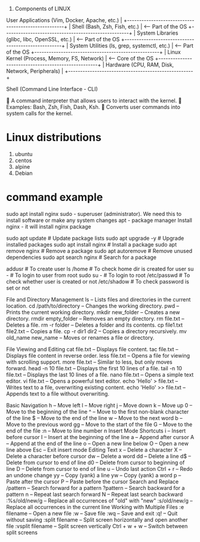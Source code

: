 1. Components of LINUX


 User Applications (Vim, Docker, Apache, etc.)     |
+----------------------------------------------------+
| Shell (Bash, Zsh, Fish, etc.)                     |  <-- Part of the OS
+----------------------------------------------------+
| System Libraries (glibc, libc, OpenSSL, etc.)     |  <-- Part of the OS
+----------------------------------------------------+
| System Utilities (ls, grep, systemctl, etc.)      |  <-- Part of the OS
+----------------------------------------------------+
| Linux Kernel (Process, Memory, FS, Network)       |  <-- Core of the OS
+----------------------------------------------------+
| Hardware (CPU, RAM, Disk, Network, Peripherals)   |
+----------------------------------------------------+

Shell (Command Line Interface - CLI)

🔹 A command interpreter that allows users to interact with the kernel.
🔹 Examples: Bash, Zsh, Fish, Dash, Ksh.
🔹 Converts user commands into system calls for the kernel.

# Linux distributions
1. ubuntu
2. centos
3. alpine
4. Debian

# command example
sudo apt install nginx
sudo - superuser (administrator). We need this to install software or make any system changes
apt - package manager
Install nginx - it will install nginx package

sudo apt update         # Update package lists
sudo apt upgrade -y     # Upgrade installed packages
sudo apt install nginx  # Install a package
sudo apt remove nginx   # Remove a package
sudo apt autoremove     # Remove unused dependencies
sudo apt search nginx   # Search for a package


addusr <username>  # To create user
ls /home # To check home dir is created for user
su - <username> # To login to user from root
sudo su - # To login to root
/etc/passwd # To check whether user is created or not
/etc/shadow # To check password is set or not


File and Directory Management
ls – Lists files and directories in the current location.
cd /path/to/directory – Changes the working directory.
pwd – Prints the current working directory.
mkdir new_folder – Creates a new directory.
rmdir empty_folder – Removes an empty directory.
rm file.txt – Deletes a file.
rm -r folder – Deletes a folder and its contents.
cp file1.txt file2.txt – Copies a file.
cp -r dir1 dir2 – Copies a directory recursively.
mv old_name new_name – Moves or renames a file or directory.

File Viewing and Editing
cat file.txt – Displays file content.
tac file.txt – Displays file content in reverse order.
less file.txt – Opens a file for viewing with scrolling support.
more file.txt – Similar to less, but only moves forward.
head -n 10 file.txt – Displays the first 10 lines of a file.
tail -n 10 file.txt – Displays the last 10 lines of a file.
nano file.txt – Opens a simple text editor.
vi file.txt – Opens a powerful text editor.
echo 'Hello' > file.txt – Writes text to a file, overwriting existing content.
echo 'Hello' >> file.txt – Appends text to a file without overwriting.

Basic Navigation
h – Move left
l – Move right
j – Move down
k – Move up
0 – Move to the beginning of the line
^ – Move to the first non-blank character of the line
$ – Move to the end of the line
w – Move to the next word
b – Move to the previous word
gg – Move to the start of the file
G – Move to the end of the file
:n – Move to line number n
Insert Mode Shortcuts
i – Insert before cursor
I – Insert at the beginning of the line
a – Append after cursor
A – Append at the end of the line
o – Open a new line below
O – Open a new line above
Esc – Exit insert mode
Editing Text
x – Delete a character
X – Delete a character before cursor
dw – Delete a word
dd – Delete a line
d$ – Delete from cursor to end of line
d0 – Delete from cursor to beginning of line
D – Delete from cursor to end of line
u – Undo last action
Ctrl + r – Redo an undone change
yy – Copy (yank) a line
yw – Copy (yank) a word
p – Paste after the cursor
P – Paste before the cursor
Search and Replace
/pattern – Search forward for a pattern
?pattern – Search backward for a pattern
n – Repeat last search forward
N – Repeat last search backward
:%s/old/new/g – Replace all occurrences of "old" with "new"
:s/old/new/g – Replace all occurrences in the current line
Working with Multiple Files
:e filename – Open a new file
:w – Save file
:wq – Save and exit
:q! – Quit without saving
:split filename – Split screen horizontally and open another file
:vsplit filename – Split screen vertically
Ctrl + w + w – Switch between split screens

